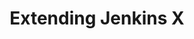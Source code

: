 ---
title: "Extending Jenkins X"
linkTitle: "Extending Jenkins X"
description: Learn how to extend Jenkins X using the Apps Framework
weight: 12
---